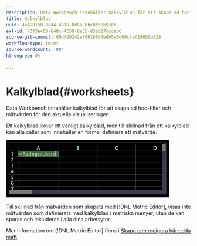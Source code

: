 ```yaml
---
description: Data Workbench innehåller kalkylblad för att skapa ad hoc-filter och mätvärden för den aktuella visualiseringen.
title: Kalkylblad
uuid: 4e498150-3e44-4a19-8d8a-8be0d32693a6
exl-id: 73f3e400-648c-4659-8e55-d3bd27ccceb6
source-git-commit: d9df90242ef96188f4e4b5e6d04cfef196b0a628
workflow-type: tm+mt
source-wordcount: '90'
ht-degree: 0%

---
```


# Kalkylblad{#worksheets}

Data Workbench innehåller kalkylblad för att skapa ad hoc-filter och mätvärden för den aktuella visualiseringen.

Ett kalkylblad liknar ett vanligt kalkylblad, men till skillnad från ett kalkylblad kan alla celler som innehåller en formel definiera ett mätvärde.

![](assets/vis_Worksheet_TextAndFormula.png)

Till skillnad från mätvärden som skapats med [!DNL Metric Editor], visas inte mätvärden som definierats med kalkylblad i metriska menyer, utan de kan sparas och inkluderas i alla dina arbetsytor.

Mer information om [!DNL Metric Editor] finns i [Skapa och redigera härledda mått](../../../../home/c-get-started/c-admin-intrf/c-prof-mgr/c-drvd-mtrcs.md#concept-e41723b342a849309874b26232224a40).
